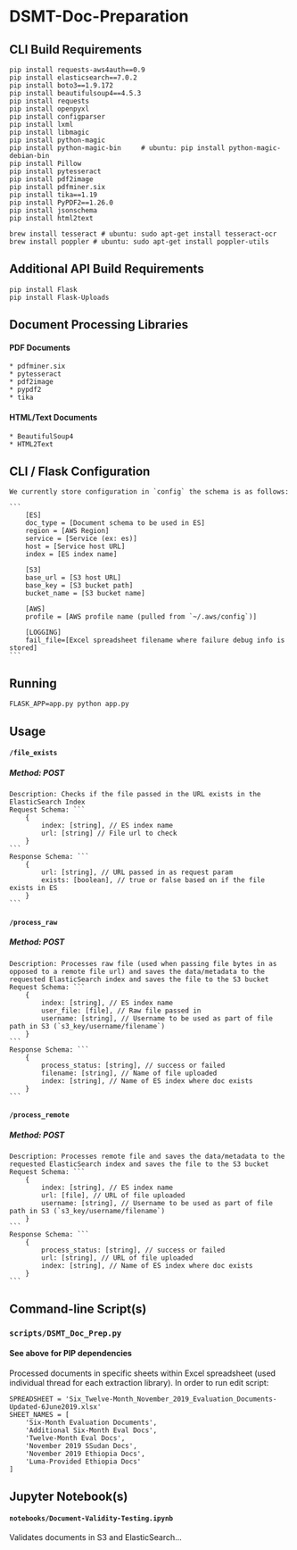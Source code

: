 # DSMT-Doc-Preparation

## CLI Build Requirements
```
pip install requests-aws4auth==0.9
pip install elasticsearch==7.0.2
pip install boto3==1.9.172
pip install beautifulsoup4==4.5.3
pip install requests
pip install openpyxl
pip install configparser
pip install lxml
pip install libmagic
pip install python-magic
pip install python-magic-bin     # ubuntu: pip install python-magic-debian-bin
pip install Pillow
pip install pytesseract
pip install pdf2image
pip install pdfminer.six
pip install tika==1.19
pip install PyPDF2==1.26.0
pip install jsonschema
pip install html2text

brew install tesseract # ubuntu: sudo apt-get install tesseract-ocr
brew install poppler # ubuntu: sudo apt-get install poppler-utils
```

## Additional API Build Requirements
```
pip install Flask
pip install Flask-Uploads
```

## Document Processing Libraries

#### PDF Documents
    * pdfminer.six
    * pytesseract
    * pdf2image
    * pypdf2
    * tika

#### HTML/Text Documents
    * BeautifulSoup4
    * HTML2Text

## CLI / Flask Configuration
    We currently store configuration in `config` the schema is as follows:

    ```
        [ES]
        doc_type = [Document schema to be used in ES]
        region = [AWS Region]
        service = [Service (ex: es)]
        host = [Service host URL]
        index = [ES index name]

        [S3]
        base_url = [S3 host URL]
        base_key = [S3 bucket path]
        bucket_name = [S3 bucket name]

        [AWS]
        profile = [AWS profile name (pulled from `~/.aws/config`)]

        [LOGGING]
        fail_file=[Excel spreadsheet filename where failure debug info is stored]
    ```


## Running
```
FLASK_APP=app.py python app.py
```


## Usage

#### `/file_exists`
##### Method: POST

    Description: Checks if the file passed in the URL exists in the ElasticSearch Index
    Request Schema: ```
        {
            index: [string], // ES index name
            url: [string] // File url to check
        }
    ```
    Response Schema: ```
        {
            url: [string], // URL passed in as request param
            exists: [boolean], // true or false based on if the file exists in ES
        }
    ```

#### `/process_raw`
##### Method: POST

    Description: Processes raw file (used when passing file bytes in as opposed to a remote file url) and saves the data/metadata to the requested ElasticSearch index and saves the file to the S3 bucket
    Request Schema: ```
        {
            index: [string], // ES index name
            user_file: [file], // Raw file passed in
            username: [string], // Username to be used as part of file path in S3 (`s3_key/username/filename`)
        }
    ```
    Response Schema: ```
        {
            process_status: [string], // success or failed
            filename: [string], // Name of file uploaded
            index: [string], // Name of ES index where doc exists
        }
    ```

#### `/process_remote`
##### Method: POST

    Description: Processes remote file and saves the data/metadata to the requested ElasticSearch index and saves the file to the S3 bucket
    Request Schema: ```
        {
            index: [string], // ES index name
            url: [file], // URL of file uploaded
            username: [string], // Username to be used as part of file path in S3 (`s3_key/username/filename`)
        }
    ```
    Response Schema: ```
        {
            process_status: [string], // success or failed
            url: [string], // URL of file uploaded
            index: [string], // Name of ES index where doc exists
        }
    ```

## Command-line Script(s)

### `scripts/DSMT_Doc_Prep.py`

#### See above for PIP dependencies

Processed documents in specific sheets within Excel spreadsheet (used individual thread for each extraction library). In order to run edit script:

```
SPREADSHEET = 'Six_Twelve-Month_November_2019_Evaluation_Documents-Updated-6June2019.xlsx'
SHEET_NAMES = [
    'Six-Month Evaluation Documents',
    'Additional Six-Month Eval Docs',
    'Twelve-Month Eval Docs',
    'November 2019 SSudan Docs',
    'November 2019 Ethiopia Docs',
    'Luma-Provided Ethiopia Docs'
]
```


## Jupyter Notebook(s)

#### `notebooks/Document-Validity-Testing.ipynb`

Validates documents in S3 and ElasticSearch...
